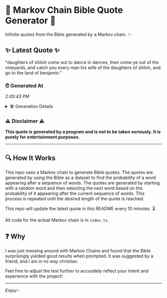 # 📖 Markov Chain Bible Quote Generator 📖

Infinite quotes from the Bible generated by a Markov chain. ✨

## ✨ Latest Quote ✨
"daughters of shiloh come out to dance in dances, then come ye out of the vineyards, and catch you every man his wife of the daughters of shiloh, and go to the land of benjamin."

### ⏰ Generated At
*2:45:43 PM*

<details>
    <summary>🛠️ Generation Details</summary>
    <p>
        <strong>🌱 Seed:</strong> daughters<br>
        <strong>🔄 Iterations:</strong> 34<br>
        <strong>📜 Context History:</strong><br>[ daughters ]: of<br>[ daughters, of ]: shiloh<br>[ daughters, of, shiloh ]: come<br>[ daughters, of, shiloh, come ]: out<br>[ daughters, of, shiloh, come, out ]: to<br>[ daughters, of, shiloh, come, out, to ]: dance<br>[ of, shiloh, come, out, to, dance ]: in<br>[ shiloh, come, out, to, dance, in ]: dances,<br>[ come, out, to, dance, in, dances, ]: then<br>[ out, to, dance, in, dances,, then ]: come<br>[ to, dance, in, dances,, then, come ]: ye<br>[ dance, in, dances,, then, come, ye ]: out<br>[ in, dances,, then, come, ye, out ]: of<br>[ dances,, then, come, ye, out, of ]: the<br>[ then, come, ye, out, of, the ]: vineyards,<br>[ come, ye, out, of, the, vineyards, ]: and<br>[ ye, out, of, the, vineyards,, and ]: catch<br>[ out, of, the, vineyards,, and, catch ]: you<br>[ of, the, vineyards,, and, catch, you ]: every<br>[ the, vineyards,, and, catch, you, every ]: man<br>[ vineyards,, and, catch, you, every, man ]: his<br>[ and, catch, you, every, man, his ]: wife<br>[ catch, you, every, man, his, wife ]: of<br>[ you, every, man, his, wife, of ]: the<br>[ every, man, his, wife, of, the ]: daughters<br>[ man, his, wife, of, the, daughters ]: of<br>[ his, wife, of, the, daughters, of ]: shiloh,<br>[ wife, of, the, daughters, of, shiloh, ]: and<br>[ of, the, daughters, of, shiloh,, and ]: go<br>[ the, daughters, of, shiloh,, and, go ]: to<br>[ daughters, of, shiloh,, and, go, to ]: the<br>[ of, shiloh,, and, go, to, the ]: land<br>[ shiloh,, and, go, to, the, land ]: of<br>[ and, go, to, the, land, of ]: benjamin.<br>
    </p>
</details>

### ⚠️ Disclaimer ⚠️
**This quote is generated by a program and is not to be taken seriously. It is purely for entertainment purposes.**

---

## 🔍 How It Works

This repo uses a Markov chain to generate Bible quotes. The quotes are generated by using the Bible as a dataset to find the probability of a word appearing after a sequence of words. The quotes are generated by starting with a random word and then selecting the next word based on the probability of it appearing after the current sequence of words. This process is repeated until the desired length of the quote is reached.

This repo will update the latest quote in this README every 10 minutes. ⏳

All code for the actual Markov chain is in `index.ts`.

## ❓ Why

I was just messing around with Markov Chains and found that the Bible surprisingly yielded good results when prompted. 
It was suggested by a friend, and I am in no way christian.

Feel free to adjust the text further to accurately reflect your intent and experience with the project!

---

*Enjoy*✨
